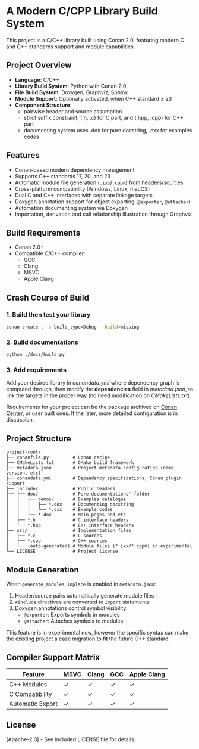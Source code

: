# A Modern C/CPP Library Build System

This project is a C/C++ library built using Conan 2.0, featuring modern C and C++ standards support and module 
capabilities.

## Project Overview

- **Language**: C/C++
- **Library Build System**: Python with Conan 2.0
- **File Build System**: Doxygen, Graphviz, Sphinx
- **Module Support**: Optionally activated, when C++ standard ≥ 23
- **Component Structure**:
    - pairwise header and source assumption
    - strict suffix constraint, (.h, .c) for C part, and (.hpp, .cpp) for C++ part
    - documenting system uses .dox for pure docstring, .cxx for examples codes

## Features

- Conan-based modern dependency management
- Supports C++ standards 17, 20, and 23
- Automatic module file generation (`.ixx`/`.cppm`) from headers/sources
- Cross-platform compatibility (Windows, Linux, macOS)
- Dual C and C++ interfaces with separate linkage targets
- Doxygen annotation support for object exporting (`@exporter`, `@attacher`)
- Automation documenting system via Doxygen
- Importation, derivation and call relationship illustration through Graphviz

## Build Requirements

- Conan 2.0+
- Compatible C/C++ compiler:
    - GCC
    - Clang
    - MSVC
    - Apple Clang

## Crash Course of Build

### 1. Build then test your library

```bash
conan create . -s build_type=Debug --build=missing
```

### 2. Build documentations

```bash
python ./docs/build.py
```

### 3. Add requirements

Add your desired library in *conandata.yml* where dependency graph is computed through, then modify the 
**dependencies** field in *metadata.json*, to link the targets in the proper way (no need modification
on *CMakeLists.txt*).

Requirements for your project can be the package archived on [Conan Center](https://conan.io/center), or user 
built ones. If the later, more detailed configuration is in discussion.

## Project Structure

```
project-root/
├── conanfile.py         # Conan recipe
├── CMakeLists.txt       # CMake build framework
├── metadata.json        # Project metadata configuration (name, version, etc)
├── conandata.yml        # Dependency specifications, Conan plugin support
├── include/             # Public headers
├── ├── dox/             # Pure documentations' folder
│   │   ├── demos/       # Examples catelogue
│   │   │   ├── *.dox    # Documenting docstring
│   │   │   └── *.cxx    # Example codes
│   │   └── *.dox        # Main pages and etc
│   ├── *.h              # C interface headers
│   └── *.hpp            # C++ interface headers
├── src/                 # Implementation files
│   ├── *.c              # C sources
│   ├── *.cpp            # C++ sources
│   └── (auto-generated) # Module files (*.ixx/*.cppm) in experimental
└── LICENSE              # Project license
```

## Module Generation

When `generate_modules_inplace` is enabled in `metadata.json`:

1. Header/source pairs automatically generate module files
2. `#include` directives are converted to `import` statements
3. Doxygen annotations control symbol visibility:
    - `@exporter`: Exports symbols in modules
    - `@attacher`: Attaches symbols to modules

This feature is in experimental now, however the specific syntax can make the existing project a ease 
migration to fit the future C++ standard.

## Compiler Support Matrix

| Feature          | MSVC | Clang | GCC | Apple Clang |
|------------------|------|-------|-----|-------------|
| C++ Modules      | ✓    | ✓     | ✓   | ✓           |
| C Compatibility  | ✓    | ✓     | ✓   | ✓           |
| Automatic Export | ✓    | ✓     | ✓   | ✓           |

## License

[Apache-2.0] - See included LICENSE file for details.